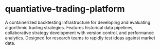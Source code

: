 # quantiative-trading-platform
A containerized backtesting infrastructure for developing and evaluating algorithmic trading strategies. Features historical data pipelines, collaborative strategy development with version control, and performance analytics. Designed for research teams to rapidly test ideas against market data.
